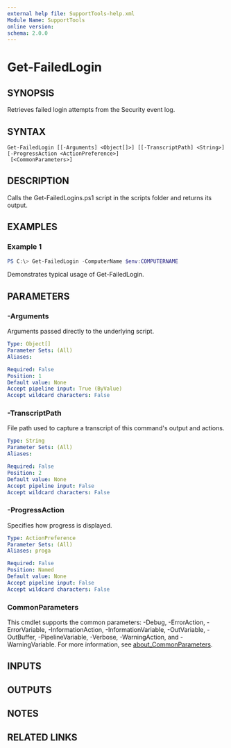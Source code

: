 ```yaml
---
external help file: SupportTools-help.xml
Module Name: SupportTools
online version:
schema: 2.0.0
---
```


# Get-FailedLogin

## SYNOPSIS
Retrieves failed login attempts from the Security event log.

## SYNTAX

```
Get-FailedLogin [[-Arguments] <Object[]>] [[-TranscriptPath] <String>] [-ProgressAction <ActionPreference>]
 [<CommonParameters>]
```

## DESCRIPTION
Calls the Get-FailedLogins.ps1 script in the scripts folder and returns
its output.

## EXAMPLES

### Example 1
```powershell
PS C:\> Get-FailedLogin -ComputerName $env:COMPUTERNAME
```

Demonstrates typical usage of Get-FailedLogin.

## PARAMETERS

### -Arguments
Arguments passed directly to the underlying script.

```yaml
Type: Object[]
Parameter Sets: (All)
Aliases:

Required: False
Position: 1
Default value: None
Accept pipeline input: True (ByValue)
Accept wildcard characters: False
```

### -TranscriptPath
File path used to capture a transcript of this command's output and actions.

```yaml
Type: String
Parameter Sets: (All)
Aliases:

Required: False
Position: 2
Default value: None
Accept pipeline input: False
Accept wildcard characters: False
```

### -ProgressAction
Specifies how progress is displayed.

```yaml
Type: ActionPreference
Parameter Sets: (All)
Aliases: proga

Required: False
Position: Named
Default value: None
Accept pipeline input: False
Accept wildcard characters: False
```

### CommonParameters
This cmdlet supports the common parameters: -Debug, -ErrorAction, -ErrorVariable, -InformationAction, -InformationVariable, -OutVariable, -OutBuffer, -PipelineVariable, -Verbose, -WarningAction, and -WarningVariable. For more information, see [about_CommonParameters](http://go.microsoft.com/fwlink/?LinkID=113216).

## INPUTS

## OUTPUTS

## NOTES

## RELATED LINKS
